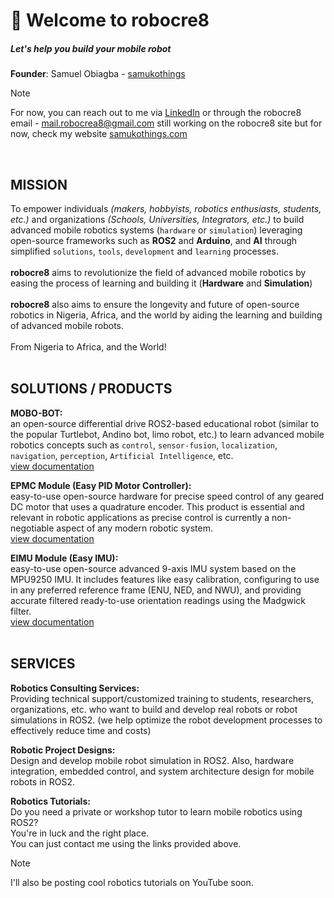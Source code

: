 # 👋 Welcome to robocre8

##### Let's help you build your mobile robot
**Founder**: Samuel Obiagba - [samukothings](https://github.com/samuko-things)
> [!NOTE]
> For now, you can reach out to me via [LinkedIn](www.linkedin.com/in/samuel-obiagba-a61316196)
> or through the robocre8 email - mail.robocrea8@gmail.com
> still working on the robocre8 site but for now, check my website [samukothings.com](https://samukothings.com)
<br/>

## MISSION

To empower individuals *(makers, hobbyists, robotics enthusiasts, students, etc.)* and organizations *(Schools, Universities, Integrators, etc.)* to build advanced mobile robotics systems (`hardware` or `simulation`) leveraging open-source frameworks such as **ROS2** and **Arduino**, and **AI** through simplified `solutions`, `tools`, `development` and `learning` processes.
<br/>
<br/>
**robocre8** aims to revolutionize the field of advanced mobile robotics by easing the process of learning and building it (**Hardware** and **Simulation**)
<br/>
<br/>
**robocre8** also aims to ensure the longevity and future of open-source robotics in Nigeria, Africa, and the world by aiding the learning and building of advanced mobile robots.
<br/>
<br/>
From Nigeria to Africa, and the World!
<br/>
<br/>

## SOLUTIONS / PRODUCTS

**MOBO-BOT:**
<br/>
an open-source differential drive ROS2-based educational robot (similar to the popular Turtlebot, Andino bot, limo robot, etc.) to learn advanced mobile robotics concepts such as `control`, `sensor-fusion`, `localization`, `navigation`, `perception`, `Artificial Intelligence`, etc.
<br/>
[view documentation]()
<br/>

**EPMC Module (Easy PID Motor Controller):**
<br/>
easy-to-use open-source hardware for precise speed control of any geared DC motor that uses a quadrature encoder. This product is essential and relevant in robotic applications as precise control is currently a non-negotiable aspect of any modern robotic system.
<br/>
[view documentation]()
<br/>

**EIMU Module (Easy IMU):**
<br/>
easy-to-use open-source advanced 9-axis IMU system based on the MPU9250 IMU. It includes features like easy calibration, configuring to use in any preferred reference frame (ENU, NED, and NWU), and providing accurate filtered ready-to-use orientation readings using the Madgwick filter.
<br/>
[view documentation]()
<br/>
<br/>

## SERVICES

**Robotics Consulting Services:**
<br/>
Providing technical support/customized training to students, researchers, organizations, etc. who want to build and develop real robots or robot simulations in ROS2.
(we help optimize the robot development processes to effectively reduce time and costs)
<br/>

**Robotic Project Designs:**
<br/>
Design and develop mobile robot simulation in ROS2. Also, hardware integration, embedded control, and system architecture design for mobile robots in ROS2.
<br/>

**Robotics Tutorials:**
<br/>
Do you need a private or workshop tutor to learn mobile robotics using ROS2?
<br/>
You're in luck and the right place.
<br/>
You can just contact me using the links provided above.
> [!NOTE]
> I'll also be posting cool robotics tutorials on YouTube soon.
<br/>
